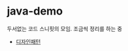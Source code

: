 # java-demo

두서없는 코드 스니핏의 모임.
조금씩 정리를 하는 중

* [디자인패턴](https://github.com/ssisksl77/java-demo/tree/master/src/main/java/designpattern)

